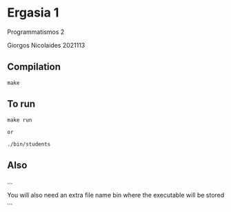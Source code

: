 # Ergasia 1

Programmatismos 2

Giorgos Nicolaides 2021113

## Compilation

```
make
```

## To run

```
make run

or

./bin/students
```


## Also

...

You will also need an extra file name bin where the executable will be stored
...
